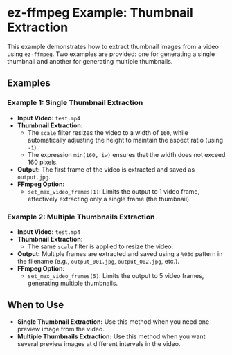 # ez-ffmpeg Example: Thumbnail Extraction

This example demonstrates how to extract thumbnail images from a video using `ez-ffmpeg`. Two examples are provided: one for generating a single thumbnail and another for generating multiple thumbnails.

## Examples

### Example 1: Single Thumbnail Extraction

- **Input Video:** `test.mp4`
- **Thumbnail Extraction:**
  - The `scale` filter resizes the video to a width of `160`, while automatically adjusting the height to maintain the aspect ratio (using `-1`).
  - The expression `min(160, iw)` ensures that the width does not exceed 160 pixels.
- **Output:** The first frame of the video is extracted and saved as `output.jpg`.
- **FFmpeg Option:**
  - `set_max_video_frames(1)`: Limits the output to 1 video frame, effectively extracting only a single frame (the thumbnail).

### Example 2: Multiple Thumbnails Extraction

- **Input Video:** `test.mp4`
- **Thumbnail Extraction:**
  - The same `scale` filter is applied to resize the video.
- **Output:** Multiple frames are extracted and saved using a `%03d` pattern in the filename (e.g., `output_001.jpg`, `output_002.jpg`, etc.).
- **FFmpeg Option:**
  - `set_max_video_frames(5)`: Limits the output to 5 video frames, generating multiple thumbnails.

## When to Use

- **Single Thumbnail Extraction:** Use this method when you need one preview image from the video.
- **Multiple Thumbnails Extraction:** Use this method when you want several preview images at different intervals in the video.

